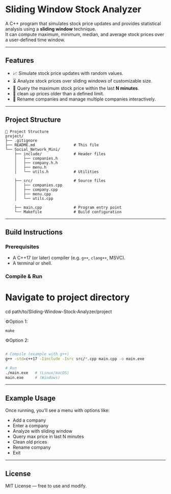 # Sliding Window Stock Analyzer

A C++ program that simulates stock price updates and provides statistical analysis using a **sliding window** technique.  
It can compute maximum, minimum, median, and average stock prices over a user-defined time window.

---

## Features
- 📈 Simulate stock price updates with random values.
- ⏳ Analyze stock prices over sliding windows of customizable size.
- 🔎 Query the maximum stock price within the last **N minutes**.
- 🧹 clean up prices older than a defined limit.
- 📝 Rename companies and manage multiple companies interactively.

---

## Project Structure
```
📁 Project Structure
project/
├── .gitignore
├── README.md                 # This file
└── Social_Network_Mini/
    ├── include/              # Header files
    │   ├── companies.h       
    │   ├── company.h.h       
    │   ├── menu.h            
    │   └── utils.h           # Utilities

    ├── src/                  # Source files
    │   ├── companies.cpp
    │   ├── company.cpp
    │   ├── menu.cpp
    │   └── utils.cpp

    ├── main.cpp              # Program entry point
    └── Makefile              # Build configuration
````

---

## Build Instructions

### Prerequisites
- A C++17 (or later) compiler (e.g. `g++`, `clang++`, MSVC).
- A terminal or shell.


### Compile & Run

# Navigate to project directory
cd path/to/Sliding-Window-Stock-Analyzer/project

⚙️Option 1:
```
make
```
⚙️Option 2:
```bash

# Compile (example with g++)
g++ -std=c++17 -Iinclude -Isrc src/*.cpp main.cpp -o main.exe

# Run
./main.exe   # (Linux/macOS)
main.exe     # (Windows)
````

---

## Example Usage

Once running, you’ll see a menu with options like:

* Add a company
* Enter a company
* Analyze with sliding window
* Query max price in last N minutes
* Clean old prices
* Rename company
* Exit

---

## License

MIT License — free to use and modify.
